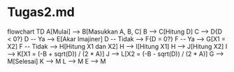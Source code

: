 # Tugas2.md

flowchart TD
    A[Mulai] --> B[Masukkan A, B, C]
    B --> C[Hitung D]
    C --> D{D < 0?}
    D -- Ya --> E[Akar Imajiner]
    D -- Tidak --> F{D = 0?}
    F -- Ya --> G[X1 = X2]
    F -- Tidak --> H[Hitung X1 dan X2]
    H --> I[Hitung X1]
    H --> J[Hitung X2]
    I --> K[X1 = (-B + sqrt(D)) / (2 * A)]
    J --> L[X2 = (-B - sqrt(D)) / (2 * A)]
    G --> M[Selesai]
    K --> M
    L --> M
    E --> M


